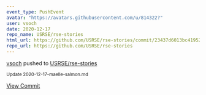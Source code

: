 ```yaml
---
event_type: PushEvent
avatar: "https://avatars.githubusercontent.com/u/814322?"
user: vsoch
date: 2020-12-17
repo_name: USRSE/rse-stories
html_url: https://github.com/USRSE/rse-stories/commit/23437d6013bc419525a6e99daaa5b39f676b203f
repo_url: https://github.com/USRSE/rse-stories
---
```


<a href='https://github.com/vsoch' target='_blank'>vsoch</a> pushed to <a href='https://github.com/USRSE/rse-stories' target='_blank'>USRSE/rse-stories</a>

<small>Update 2020-12-17-maelle-salmon.md</small>

<a href='https://github.com/USRSE/rse-stories/commit/23437d6013bc419525a6e99daaa5b39f676b203f' target='_blank'>View Commit</a>